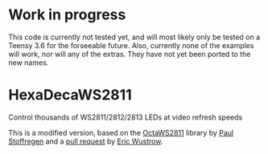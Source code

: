 # Work in progress

This code is currently not tested yet, and will most likely only be tested on a Teensy 3.6 for the forseeable future. Also, currently none of the examples will work, nor will any of the extras. They have not yet been ported to the new names.

# HexaDecaWS2811

Control thousands of WS2811/2812/2813 LEDs at video refresh speeds

This is a modified version, based on the [OctaWS2811](https://github.com/PaulStoffregen/OctoWS2811) library by [Paul Stoffregen](https://github.com/PaulStoffregen) and a [pull request](https://github.com/PaulStoffregen/OctoWS2811/pull/20/files) by [Eric Wustrow](https://github.com/ewust).
